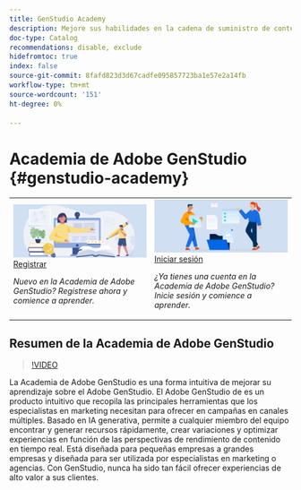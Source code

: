 ```yaml
---
title: GenStudio Academy
description: Mejore sus habilidades en la cadena de suministro de contenido con Adobe GenStudio Academy
doc-type: Catalog
recommendations: disable, exclude
hidefromtoc: true
index: false
source-git-commit: 8fafd823d3d67cadfe095857723ba1e57e2a14fb
workflow-type: tm+mt
source-wordcount: '151'
ht-degree: 0%

---
```



# Academia de Adobe GenStudio {#genstudio-academy}

<table>
<tr>
  <td>
    <a href="https://learningmanager.adobe.com/accountiplogin?ipId=16970&amp;accesskey=c4988oojirhb5">
      <img alt="Regístrese en la Academia de Adobe GenStudio" src="/help/assets/card-create-assets.png" />
    </a>
    <div>
      <a href="https://learningmanager.adobe.com/accountiplogin?ipId=16970&amp;accesskey=c4988oojirhb5">
    Registrar
    </a>
    </div>
    <p>
    <em>Nuevo en la Academia de Adobe GenStudio? Regístrese ahora y comience a aprender.</em>
    <p>
  </td>
  <td>
    <a href="https://genstudioacademy.adobelearningmanager.com/">
    <img alt="Inicie sesión en Adobe GenStudio Academy" src="/help/assets/card-manage-content.png" />
    </a>
    <div>
    <a href="https://genstudioacademy.adobelearningmanager.com/">
    Iniciar sesión
    </a>
    </div>
    <p>
    <em>¿Ya tienes una cuenta en la Academia de Adobe GenStudio? Inicie sesión y comience a aprender.</em>
    </p>
  </td>
</tr>
</table>


## Resumen de la Academia de Adobe GenStudio

>[!VIDEO](https://video.tv.adobe.com/v/3434938?autoplay=true&end=replay)

La Academia de Adobe GenStudio es una forma intuitiva de mejorar su aprendizaje sobre el Adobe GenStudio. El Adobe GenStudio de es un producto intuitivo que recopila las principales herramientas que los especialistas en marketing necesitan para ofrecer en campañas en canales múltiples. Basado en IA generativa, permite a cualquier miembro del equipo encontrar y generar recursos rápidamente, crear variaciones y optimizar experiencias en función de las perspectivas de rendimiento de contenido en tiempo real. Está diseñada para pequeñas empresas a grandes empresas y diseñada para ser utilizada por especialistas en marketing o agencias. Con GenStudio, nunca ha sido tan fácil ofrecer experiencias de alto valor a sus clientes.
